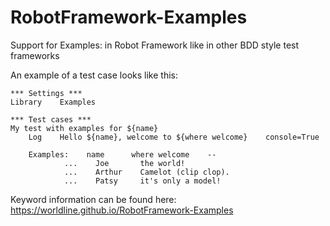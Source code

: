 # RobotFramework-Examples

Support for Examples: in Robot Framework like in other BDD style test frameworks

An example of a test case looks like this:

```
*** Settings ***
Library    Examples

*** Test cases ***
My test with examples for ${name}
    Log    Hello ${name}, welcome to ${where welcome}    console=True
  
    Examples:    name      where welcome    --
            ...    Joe       the world!
            ...    Arthur    Camelot (clip clop).
            ...    Patsy     it's only a model!
```

Keyword information can be found here: https://worldline.github.io/RobotFramework-Examples
